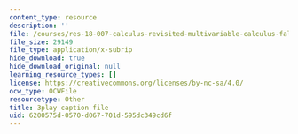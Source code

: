 ```yaml
---
content_type: resource
description: ''
file: /courses/res-18-007-calculus-revisited-multivariable-calculus-fall-2011/6200575d0570d067701d595dc349cd6f_wsOoClvZmic.srt
file_size: 29149
file_type: application/x-subrip
hide_download: true
hide_download_original: null
learning_resource_types: []
license: https://creativecommons.org/licenses/by-nc-sa/4.0/
ocw_type: OCWFile
resourcetype: Other
title: 3play caption file
uid: 6200575d-0570-d067-701d-595dc349cd6f
---
```

